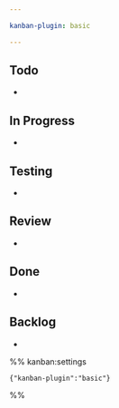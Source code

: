 ```yaml
---

kanban-plugin: basic

---
```


## Todo

- 


## In Progress

- 


## Testing

- 


## Review

- 


## Done

- 


## Backlog

- 




%% kanban:settings
```
{"kanban-plugin":"basic"}
```
%%